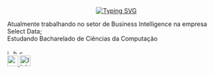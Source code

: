 <div align="center">
    <a href="https://git.io/typing-svg"><img src="https://readme-typing-svg.demolab.com?font=Fira+Code&duration=2500&pause=1000&color=77c8f9&width=435&lines=Prazer%2C+meu+nome+%C3%A9+Lucas+Bauchspiess;" alt="Typing SVG" /></a>
</div>
    
<p align="left">Atualmente trabalhando no setor de Business Intelligence na empresa Select Data;<br>Estudando Bacharelado de Ciências da Computação</p>
        
<div align="left">
    <img src="https://cdn.jsdelivr.net/gh/devicons/devicon/icons/java/java-original.svg" title="Java" height="10px" alt="java" />
    <img src="https://cdn.jsdelivr.net/gh/devicons/devicon/icons/html5/html5-original.svg" title="HTML" height="10px" alt="html5" />
    <img src="https://cdn.jsdelivr.net/gh/devicons/devicon/icons/css3/css3-original.svg" title="CSS" height="10px" alt="css3" />
</div>
    
<div align="left">
    <a href="mailto:bauchspiess.lucas@gmail.com" target="_blank">
        <img src="https://img.shields.io/static/v1?message=Gmail&logo=gmail&label=&color=D14836&logoColor=white&labelColor=&style=for-the-badge" height="25" alt="gmail logo"  />
    </a>
    <a href="https://www.linkedin.com/in/lucas-bauchspiess-380438258/" target="_blank">
        <img src="https://img.shields.io/static/v1?message=LinkedIn&logo=linkedin&label=&color=0077B5&logoColor=white&labelColor=&style=for-the-badge" height="25" alt="linkedin logo"  />
    </a>
</div>
